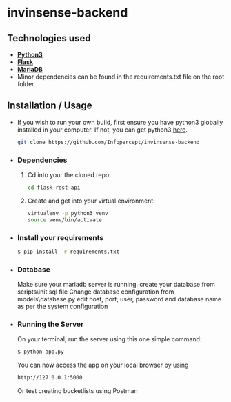 # invinsense-backend
## Technologies used

* **[Python3](https://www.python.org/downloads/)** 
* **[Flask](flask.pocoo.org/)** 
* **[MariaDB](https://mariadb.org/download/)** 
* Minor dependencies can be found in the requirements.txt file on the root folder.

## Installation / Usage

* If you wish to run your own build, first ensure you have python3 globally installed in your computer. If not, you can get python3 [here](https://www.python.org).

    ```bash
    git clone https://github.com/Infopercept/invinsense-backend
    ```

* ### Dependencies

    1. Cd into your the cloned repo:

        ```bash
        cd flask-rest-api
        ```

    2. Create and get into your virtual environment:

        ```bash
        virtualenv -p python3 venv
        source venv/bin/activate
        ```


* ### Install your requirements
  
    ```bash
    $ pip install -r requirements.txt
    ```

* ### Database 

    Make sure your mariadb server is running. create your database from scripts\init.sql file
    Change database configuration from models\database.py edit host, port, user, password and database name as per the system configuration



* ### Running the Server

    On your terminal, run the server using this one simple command:

    ```bash
    $ python app.py
    ```

    You can now access the app on your local browser by using

    ```bash
    http://127.0.0.1:5000
    ```

    Or test creating bucketlists using Postman


    